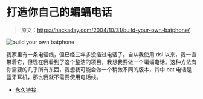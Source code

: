 # 打造你自己的蝙蝠电话

> 原文：<https://hackaday.com/2004/10/31/build-your-own-batphone/>

![build your own batphone](img/2e8726f66256596beadd6d5768664321.png)

我家里有一条电话线，但已经三年多没插过电话了。自从我使用 dsl 以来，我一直带着它，但现在我看到了这个整洁的项目，我想我要做一个蝙蝠电话。这种方法有你需要的几乎所有东西，我想我可能会做一个稍微不同的版本，其中 bat 电话是蓝牙耳机，那么我就不需要使用电话线。

*   [永久链接](http://www.millionaireplayboy.com/toys/batphone.php)